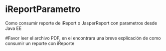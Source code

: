 # iReportParametro
Como consumir reporte de iReport o JasperReport con parametros desde Java EE

#Favor leer el archivo PDF, en el encontrara una breve explicación de como consumir un reporte con iReporte
